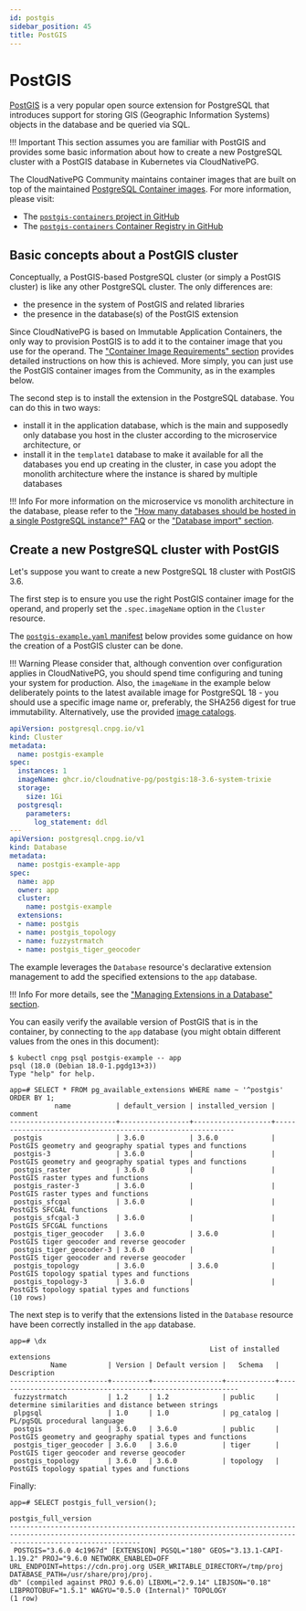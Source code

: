 ```yaml
---
id: postgis
sidebar_position: 45
title: PostGIS
---
```


# PostGIS
<!-- SPDX-License-Identifier: CC-BY-4.0 -->

[PostGIS](https://postgis.net/) is a very popular open source extension
for PostgreSQL that introduces support for storing GIS (Geographic Information
Systems) objects in the database and be queried via SQL.

!!! Important
    This section assumes you are familiar with PostGIS and provides some basic
    information about how to create a new PostgreSQL cluster with a PostGIS database
    in Kubernetes via CloudNativePG.

The CloudNativePG Community maintains container images that are built on top
of the maintained [PostgreSQL Container images](https://github.com/cloudnative-pg/postgres-containers).
For more information, please visit:

- The [`postgis-containers` project in GitHub](https://github.com/cloudnative-pg/postgis-containers)
- The [`postgis-containers` Container Registry in GitHub](https://github.com/cloudnative-pg/postgis-containers/pkgs/container/postgis)

## Basic concepts about a PostGIS cluster

Conceptually, a PostGIS-based PostgreSQL cluster (or simply a PostGIS cluster)
is like any other PostgreSQL cluster. The only differences are:

- the presence in the system of PostGIS and related libraries
- the presence in the database(s) of the PostGIS extension

Since CloudNativePG is based on Immutable Application Containers, the only way
to provision PostGIS is to add it to the container image that you use for the
operand. The ["Container Image Requirements" section](container_images.md) provides
detailed instructions on how this is achieved. More simply, you can just use
the PostGIS container images from the Community, as in the examples below.

The second step is to install the extension in the PostgreSQL database. You can
do this in two ways:

- install it in the application database, which is the main and supposedly only
  database you host in the cluster according to the microservice architecture, or
- install it in the `template1` database to make it available for all the
  databases you end up creating in the cluster, in case you adopt the monolith
  architecture where the instance is shared by multiple databases

!!! Info
    For more information on the microservice vs monolith architecture in the database,
    please refer to the ["How many databases should be hosted in a single PostgreSQL instance?" FAQ](faq.md)
    or the ["Database import" section](database_import.md).

## Create a new PostgreSQL cluster with PostGIS

Let's suppose you want to create a new PostgreSQL 18 cluster with PostGIS 3.6.

The first step is to ensure you use the right PostGIS container image for the
operand, and properly set the `.spec.imageName` option in the `Cluster`
resource.

The [`postgis-example.yaml` manifest](samples/postgis-example.yaml) below
provides some guidance on how the creation of a PostGIS cluster can be done.

!!! Warning
    Please consider that, although convention over configuration applies in
    CloudNativePG, you should spend time configuring and tuning your system for
    production. Also, the `imageName` in the example below deliberately points
    to the latest available image for PostgreSQL 18 - you should use a specific
    image name or, preferably, the SHA256 digest for true immutability.
    Alternatively, use the provided [image catalogs](https://github.com/cloudnative-pg/postgis-containers?tab=readme-ov-file#image-catalogs).


```yaml
apiVersion: postgresql.cnpg.io/v1
kind: Cluster
metadata:
  name: postgis-example
spec:
  instances: 1
  imageName: ghcr.io/cloudnative-pg/postgis:18-3.6-system-trixie
  storage:
    size: 1Gi
  postgresql:
    parameters:
      log_statement: ddl
---
apiVersion: postgresql.cnpg.io/v1
kind: Database
metadata:
  name: postgis-example-app
spec:
  name: app
  owner: app
  cluster:
    name: postgis-example
  extensions:
  - name: postgis
  - name: postgis_topology
  - name: fuzzystrmatch
  - name: postgis_tiger_geocoder
```

The example leverages the `Database` resource's declarative extension
management to add the specified extensions to the `app` database.

!!! Info
    For more details, see the
    ["Managing Extensions in a Database" section](declarative_database_management.md#managing-extensions-in-a-database).

You can easily verify the available version of PostGIS that is in the
container, by connecting to the `app` database (you might obtain different
values from the ones in this document):

```console
$ kubectl cnpg psql postgis-example -- app
psql (18.0 (Debian 18.0-1.pgdg13+3))
Type "help" for help.

app=# SELECT * FROM pg_available_extensions WHERE name ~ '^postgis' ORDER BY 1;
           name           | default_version | installed_version |                          comment
--------------------------+-----------------+-------------------+------------------------------------------------------------
 postgis                  | 3.6.0           | 3.6.0             | PostGIS geometry and geography spatial types and functions
 postgis-3                | 3.6.0           |                   | PostGIS geometry and geography spatial types and functions
 postgis_raster           | 3.6.0           |                   | PostGIS raster types and functions
 postgis_raster-3         | 3.6.0           |                   | PostGIS raster types and functions
 postgis_sfcgal           | 3.6.0           |                   | PostGIS SFCGAL functions
 postgis_sfcgal-3         | 3.6.0           |                   | PostGIS SFCGAL functions
 postgis_tiger_geocoder   | 3.6.0           | 3.6.0             | PostGIS tiger geocoder and reverse geocoder
 postgis_tiger_geocoder-3 | 3.6.0           |                   | PostGIS tiger geocoder and reverse geocoder
 postgis_topology         | 3.6.0           | 3.6.0             | PostGIS topology spatial types and functions
 postgis_topology-3       | 3.6.0           |                   | PostGIS topology spatial types and functions
(10 rows)
```

The next step is to verify that the extensions listed in the `Database`
resource have been correctly installed in the `app` database.

```console
app=# \dx
                                                 List of installed extensions
          Name          | Version | Default version |   Schema   |                        Description
------------------------+---------+-----------------+------------+------------------------------------------------------------
 fuzzystrmatch          | 1.2     | 1.2             | public     | determine similarities and distance between strings
 plpgsql                | 1.0     | 1.0             | pg_catalog | PL/pgSQL procedural language
 postgis                | 3.6.0   | 3.6.0           | public     | PostGIS geometry and geography spatial types and functions
 postgis_tiger_geocoder | 3.6.0   | 3.6.0           | tiger      | PostGIS tiger geocoder and reverse geocoder
 postgis_topology       | 3.6.0   | 3.6.0           | topology   | PostGIS topology spatial types and functions
```

Finally:

```console
app=# SELECT postgis_full_version();
                                                                            postgis_full_version
----------------------------------------------------------------------------------------------------------------------------------------------------------------------------
 POSTGIS="3.6.0 4c1967d" [EXTENSION] PGSQL="180" GEOS="3.13.1-CAPI-1.19.2" PROJ="9.6.0 NETWORK_ENABLED=OFF URL_ENDPOINT=https://cdn.proj.org USER_WRITABLE_DIRECTORY=/tmp/proj DATABASE_PATH=/usr/share/proj/proj.
db" (compiled against PROJ 9.6.0) LIBXML="2.9.14" LIBJSON="0.18" LIBPROTOBUF="1.5.1" WAGYU="0.5.0 (Internal)" TOPOLOGY
(1 row)
```
